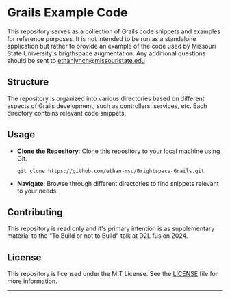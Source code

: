 # Grails Example Code

This repository serves as a collection of Grails code snippets and examples for reference purposes. It is not intended to be run as a standalone application but rather to provide an example of the code used by Missouri State University's brigthspace augmentation. Any additional questions should be sent to ethanlynch@missouristate.edu

## Structure

The repository is organized into various directories based on different aspects of Grails development, such as controllers, services, etc. Each directory contains relevant code snippets.

## Usage

- **Clone the Repository**: Clone this repository to your local machine using Git.

  ```
  git clone https://github.com/ethan-msu/Brightspace-Grails.git
  ```

- **Navigate**: Browse through different directories to find snippets relevant to your needs.

## Contributing

This repository is read only and it's primary intention is as supplementary material to the "To Build or not to Build" talk at D2L fusion 2024.


## License

This repository is licensed under the MIT License. See the [LICENSE](LICENSE) file for more information.

---
